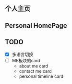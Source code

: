 ## 个人主页
## Personal HomePage


## TODO

- [x] 多语言切换
- [ ] ME板块的card
  * about me card
  * contact me card
  * personal timeline card


